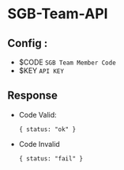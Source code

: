 # SGB-Team-API


## Config :
- $CODE `SGB Team Member Code`
- $KEY `API KEY`

    
## Response
- Code Valid:
  
      { status: "ok" }

- Code Invalid

      { status: "fail" }
